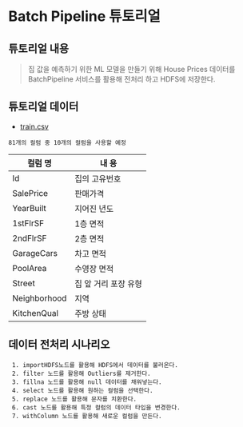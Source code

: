 # Batch Pipeline 튜토리얼


  ## 튜토리얼 내용

   > 집 값을 예측하기 위한 ML 모델을 만들기 위해  House Prices 데이터를 BatchPipeline 서비스를 활용해 전처리 하고 HDFS에 저장한다.

  ## 튜토리얼 데이터

   * [train.csv](https://www.kaggle.com/c/house-prices-advanced-regression-techniques/download/train.csv)

    81개의 컬럼 중 10개의 컬럼을 사용할 예정

   | 컬럼 명      | 내 용 |
   | ------------ | ----- |
   | Id           | 집의 고유번호  |
   | SalePrice    | 판매가격      |
   | YearBuilt    | 지어진 년도      |
   | 1stFlrSF     | 1층 면적      |
   | 2ndFlrSF     | 2층 면적      |
   | GarageCars   | 차고 면적      |
   | PoolArea     | 수영장 면적      |
   | Street       | 집 앞 거리 포장 유형      |
   | Neighborhood | 지역      |
   | KitchenQual |  주방 상태     |
  
  ## 데이터 전처리 시나리오
     1. importHDFS노드를 활용해 HDFS에서 데이터를 불러온다.
     2. filter 노드를 활용해 Outliers를 제거한다.
     3. fillna 노드를 활용해 null 데이터를 채워넣는다.
     4. select 노드를 활용해 원하는 컬럼을 선택한다.
     5. replace 노드를 활용해 문자를 치환한다.
     6. cast 노드를 활용해 특정 컬럼의 데이터 타입을 변경한다.
     7. withColumn 노드를 활용해 새로운 컬럼을 만든다.

  
  
